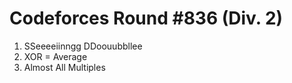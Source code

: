# Codeforces Round #836 (Div. 2)

1. SSeeeeiinngg DDoouubbllee
2. XOR = Average
3. Almost All Multiples
